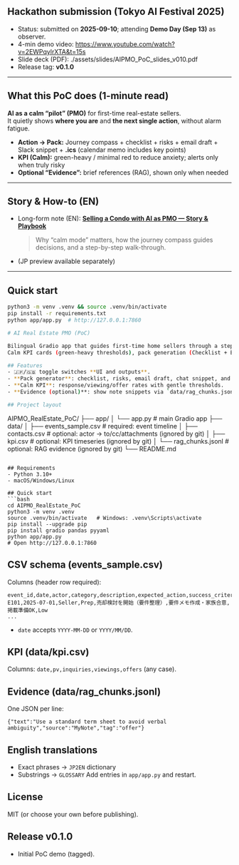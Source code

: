 ## Hackathon submission (Tokyo AI Festival 2025)

- Status: submitted on **2025-09-10**; attending **Demo Day (Sep 13)** as observer.
- 4-min demo video: <https://www.youtube.com/watch?v=2EWPqylrXTA&t=15s>
- Slide deck (PDF): ./assets/slides/AIPMO_PoC_slides_v010.pdf
- Release tag: **v0.1.0**

---

## What this PoC does (1-minute read)

**AI as a calm “pilot” (PMO)** for first-time real-estate sellers.  
It quietly shows **where you are** and **the next single action**, without alarm fatigue.

- **Action → Pack:** Journey compass + checklist + risks + email draft + Slack snippet + **.ics** (calendar memo includes key points)
- **KPI (Calm):** green-heavy / minimal red to reduce anxiety; alerts only when truly risky
- **Optional “Evidence”:** brief references (RAG), shown only when needed

---

## Story & How-to (EN)

- Long-form note (EN): **[Selling a Condo with AI as PMO — Story & Playbook](https://note.com/usekbota/n/n580a95f811f3)**
  > Why “calm mode” matters, how the journey compass guides decisions, and a step-by-step walk-through.
- (JP preview available separately)

---

## Quick start

```bash
python3 -m venv .venv && source .venv/bin/activate
pip install -r requirements.txt
python app/app.py  # http://127.0.0.1:7860

# AI Real Estate PMO (PoC)

Bilingual Gradio app that guides first‑time home sellers through a stepwise journey (Prep → Listing → Viewing → Offer → Finance → Close).
Calm KPI cards (green‑heavy thresholds), pack generation (Checklist + Email + Slack + ICS), and optional Evidence (RAG).

## Features
- 🇯🇵/🇬🇧 toggle switches **UI and outputs**.
- **Pack generator**: checklist, risks, email draft, chat snippet, and `.ics` calendar.
- **Calm KPI**: response/viewing/offer rates with gentle thresholds.
- **Evidence (optional)**: show note snippets via `data/rag_chunks.jsonl`.

## Project layout
```
AIPMO_RealEstate_PoC/
├── app/
│   └── app.py                 # main Gradio app
├── data/
│   ├── events_sample.csv      # required: event timeline
│   ├── contacts.csv           # optional: actor → to/cc/attachments (ignored by git)
│   ├── kpi.csv                # optional: KPI timeseries (ignored by git)
│   └── rag_chunks.jsonl       # optional: RAG evidence (ignored by git)
└── README.md
```

## Requirements
- Python 3.10+
- macOS/Windows/Linux

## Quick start
```bash
cd AIPMO_RealEstate_PoC
python3 -m venv .venv
source .venv/bin/activate   # Windows: .venv\Scripts\activate
pip install --upgrade pip
pip install gradio pandas pyyaml
python app/app.py
# Open http://127.0.0.1:7860
```

## CSV schema (events_sample.csv)
Columns (header row required):
```
event_id,date,actor,category,description,expected_action,success_criteria,risk_level
E101,2025-07-01,Seller,Prep,売却検討を開始（要件整理）,要件メモ作成・家族合意,掲載準備OK,Low
...
```
- `date` accepts `YYYY-MM-DD` or `YYYY/MM/DD`.

## KPI (data/kpi.csv)
Columns: `date,pv,inquiries,viewings,offers` (any case).

## Evidence (data/rag_chunks.jsonl)
One JSON per line:
```
{"text":"Use a standard term sheet to avoid verbal ambiguity","source":"MyNote","tag":"offer"}
```

## English translations
- Exact phrases → `JP2EN` dictionary
- Substrings → `GLOSSARY`
Add entries in `app/app.py` and restart.

## License
MIT (or choose your own before publishing).

## Release v0.1.0
- Initial PoC demo (tagged).
